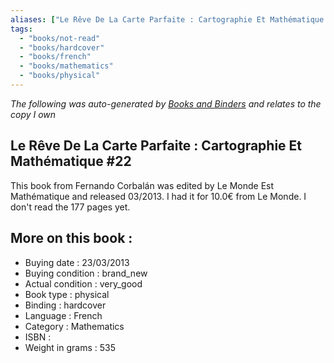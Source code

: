 ```yaml
---
aliases: ["Le Rêve De La Carte Parfaite : Cartographie Et Mathématique #22"] 
tags: 
  - "books/not-read" 
  - "books/hardcover" 
  - "books/french"
  - "books/mathematics"
  - "books/physical"
---
```


_The following was auto-generated by [Books and Binders](Books%20and%20Binders.md) and relates to the copy I own_
## Le Rêve De La Carte Parfaite : Cartographie Et Mathématique #22
This book from Fernando Corbalán was edited by Le Monde Est Mathématique and released 03/2013. I had it for 10.0€ from Le Monde. I don't read the 177 pages yet.

## More on this book :
- Buying date : 23/03/2013
- Buying condition : brand_new
- Actual condition : very_good
- Book type : physical
- Binding : hardcover
- Language : French
- Category : Mathematics
- ISBN : 
- Weight in grams : 535
